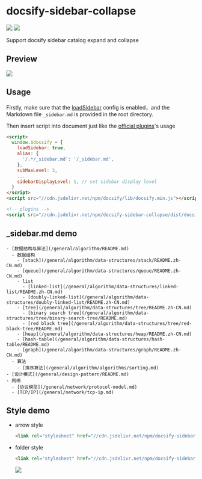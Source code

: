 # docsify-sidebar-collapse

![](https://img.shields.io/npm/v/docsify-sidebar-collapse.svg)
![](https://img.shields.io/github/license/iPeng6/docsify-sidebar-collapse.svg)

Support docsify sidebar catalog expand and collapse

## Preview

![](assets/show.gif)

## Usage

Firstly, make sure that the [loadSidebar](https://docsify.js.org/#/configuration?id=loadsidebar) config is enabled，and the Markdown file `_sidebar.md` is provided in the root directory.

Then insert script into document just like the [official plugins](https://docsify.js.org/#/plugins)'s usage

```html
<script>
  window.$docsify = {
    loadSidebar: true,
    alias: {
      '/.*/_sidebar.md': '/_sidebar.md',
    },
    subMaxLevel: 3,
    ...
    sidebarDisplayLevel: 1, // set sidebar display level
  }
</script>
<script src="//cdn.jsdelivr.net/npm/docsify/lib/docsify.min.js"></script>

<!-- plugins -->
<script src="//cdn.jsdelivr.net/npm/docsify-sidebar-collapse/dist/docsify-sidebar-collapse.min.js"></script>
```

## \_sidebar.md demo

```
- [数据结构与算法](/general/algorithm/README.md)
  - 数据结构
    - [stack](/general/algorithm/data-structures/stack/README.zh-CN.md)
    - [queue](/general/algorithm/data-structures/queue/README.zh-CN.md)
    - list
      - [linked-list](/general/algorithm/data-structures/linked-list/README.zh-CN.md)
      - [doubly-linked-list](/general/algorithm/data-structures/doubly-linked-list/README.zh-CN.md)
    - [tree](/general/algorithm/data-structures/tree/README.zh-CN.md)
      - [binary search tree](/general/algorithm/data-structures/tree/binary-search-tree/README.md)
      - [red black tree](/general/algorithm/data-structures/tree/red-black-tree/README.md)
    - [heap](/general/algorithm/data-structures/heap/README.zh-CN.md)
    - [hash-table](/general/algorithm/data-structures/hash-table/README.md)
    - [graph](/general/algorithm/data-structures/graph/README.zh-CN.md)
  - 算法
    - [排序算法](/general/algorithm/algorithms/sorting.md)
- [设计模式](/general/design-pattern/README.md)
- 网络
  - [协议模型](/general/network/protocol-model.md)
  - [TCP/IP](/general/network/tcp-ip.md)
```

## Style demo

- arrow style
  ```html
  <link rel="stylesheet" href="//cdn.jsdelivr.net/npm/docsify-sidebar-collapse/dist/sidebar.min.css" />
  ```

- folder style
  ```html
  <link rel="stylesheet" href="//cdn.jsdelivr.net/npm/docsify-sidebar-collapse/dist/sidebar-folder.min.css" />
  ```
  ![](assets/style-folder.jpg)